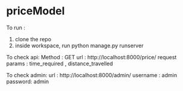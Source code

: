 # priceModel


To run :
1. clone the repo
2. inside workspace, run python manage.py runserver


To check api:
Method : GET
url : http://localhost:8000/price/
request params : time_required , distance_travelled


To check admin:
url : http://localhost:8000/admin/
username : admin
password: admin
